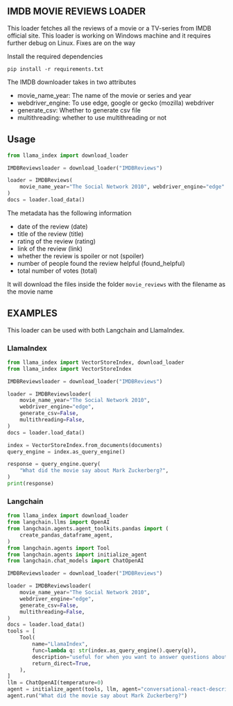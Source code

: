## IMDB MOVIE REVIEWS LOADER

This loader fetches all the reviews of a movie or a TV-series from IMDB official site. This loader is working on Windows machine and it requires further debug on Linux. Fixes are on the way

Install the required dependencies

```
pip install -r requirements.txt
```

The IMDB downloader takes in two attributes

- movie_name_year: The name of the movie or series and year
- webdriver_engine: To use edge, google or gecko (mozilla) webdriver
- generate_csv: Whether to generate csv file
- multithreading: whether to use multithreading or not

## Usage

```python
from llama_index import download_loader

IMDBReviewsloader = download_loader("IMDBReviews")

loader = IMDBReviews(
    movie_name_year="The Social Network 2010", webdriver_engine="edge"
)
docs = loader.load_data()
```

The metadata has the following information

- date of the review (date)
- title of the review (title)
- rating of the review (rating)
- link of the review (link)
- whether the review is spoiler or not (spoiler)
- number of people found the review helpful (found_helpful)
- total number of votes (total)

It will download the files inside the folder `movie_reviews` with the filename as the movie name

## EXAMPLES

This loader can be used with both Langchain and LlamaIndex.

### LlamaIndex

```python
from llama_index import VectorStoreIndex, download_loader
from llama_index import VectorStoreIndex

IMDBReviewsloader = download_loader("IMDBReviews")

loader = IMDBReviewsloader(
    movie_name_year="The Social Network 2010",
    webdriver_engine="edge",
    generate_csv=False,
    multithreading=False,
)
docs = loader.load_data()

index = VectorStoreIndex.from_documents(documents)
query_engine = index.as_query_engine()

response = query_engine.query(
    "What did the movie say about Mark Zuckerberg?",
)
print(response)
```

### Langchain

```python
from llama_index import download_loader
from langchain.llms import OpenAI
from langchain.agents.agent_toolkits.pandas import (
    create_pandas_dataframe_agent,
)
from langchain.agents import Tool
from langchain.agents import initialize_agent
from langchain.chat_models import ChatOpenAI

IMDBReviewsloader = download_loader("IMDBReviews")

loader = IMDBReviewsloader(
    movie_name_year="The Social Network 2010",
    webdriver_engine="edge",
    generate_csv=False,
    multithreading=False,
)
docs = loader.load_data()
tools = [
    Tool(
        name="LlamaIndex",
        func=lambda q: str(index.as_query_engine().query(q)),
        description="useful for when you want to answer questions about the movies and their reviews. The input to this tool should be a complete english sentence.",
        return_direct=True,
    ),
]
llm = ChatOpenAI(temperature=0)
agent = initialize_agent(tools, llm, agent="conversational-react-description")
agent.run("What did the movie say about Mark Zuckerberg?")
```
